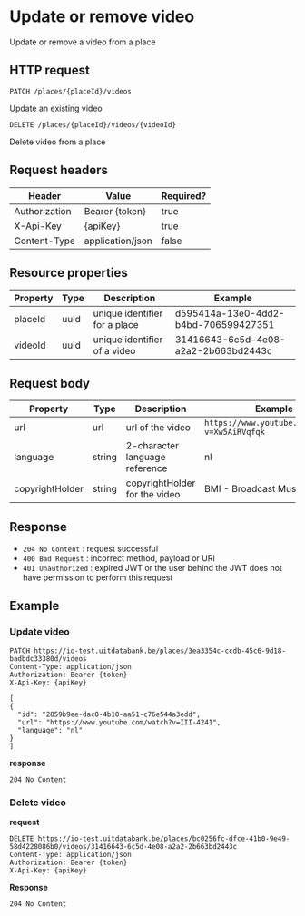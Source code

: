 ---
---

# Update or remove video
Update or remove a video from a place


## HTTP request

```
PATCH /places/{placeId}/videos
```

Update an existing video

```
DELETE /places/{placeId}/videos/{videoId}
```

Delete video from a place

## Request headers

| Header        | Value            | Required? |
| ------------- | ---------------- | --------- |
| Authorization | Bearer {token}   | true      |
| X-Api-Key     | {apiKey}         | true      |
| Content-Type  | application/json | false     |

## Resource properties

| Property	| Type | Description | Example |
|--|--|--|--|
| placeId	| uuid | unique identifier for a place | d595414a-13e0-4dd2-b4bd-706599427351 |
| videoId	| uuid | unique identifier of a video | 31416643-6c5d-4e08-a2a2-2b663bd2443c |

## Request body

| Property	| Type | Description | Example |
|--|--|--|--|
| url	| url | url of the video | `https://www.youtube.com/watch?v=Xw5AiRVqfqk` |
| language	| string | 2-character language reference | nl |
| copyrightHolder	| string | copyrightHolder for the video | BMI - Broadcast Music Inc |


## Response

* `204 No Content` : request successful
* `400 Bad Request` : incorrect method, payload or URI
* `401 Unauthorized` : expired JWT or the user behind the JWT does not have permission to perform this request

## Example
### Update video
```
PATCH https://io-test.uitdatabank.be/places/3ea3354c-ccdb-45c6-9d18-badbdc33380d/videos
Content-Type: application/json
Authorization: Bearer {token}
X-Api-Key: {apiKey}

[
{
  "id": "2859b9ee-dac0-4b10-aa51-c76e544a3edd",
  "url": "https://www.youtube.com/watch?v=III-4241",
  "language": "nl"
}
]
```

**response**
```
204 No Content
```

### Delete video
**request**
```
DELETE https://io-test.uitdatabank.be/places/bc0256fc-dfce-41b0-9e49-58d4228086b0/videos/31416643-6c5d-4e08-a2a2-2b663bd2443c
Content-Type: application/json
Authorization: Bearer {token}
X-Api-Key: {apiKey}
```

**Response**
```
204 No Content
```


